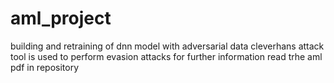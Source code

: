 # aml_project
building and retraining of dnn model with adversarial data
cleverhans attack tool is used to perform evasion attacks
for further information read trhe aml pdf in repository
